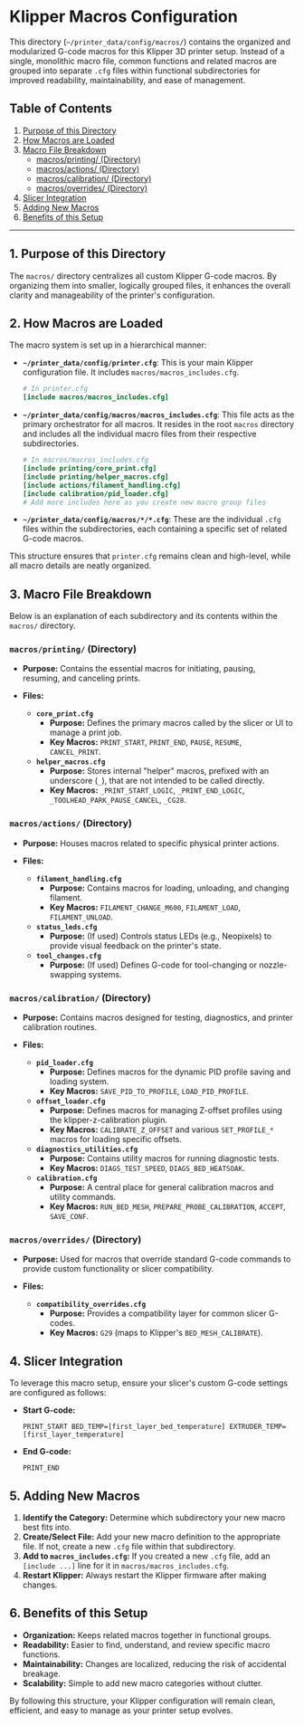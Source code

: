 # Klipper Macros Configuration

This directory (`~/printer_data/config/macros/`) contains the organized and modularized G-code macros for this Klipper 3D printer setup. Instead of a single, monolithic macro file, common functions and related macros are grouped into separate `.cfg` files within functional subdirectories for improved readability, maintainability, and ease of management.

## Table of Contents

1.  [Purpose of this Directory](#1-purpose-of-this-directory)
2.  [How Macros are Loaded](#2-how-macros-are-loaded)
3.  [Macro File Breakdown](#3-macro-file-breakdown)
    * [macros/printing/ (Directory)](#macrosprinting-directory)
    * [macros/actions/ (Directory)](#macrosactions-directory)
    * [macros/calibration/ (Directory)](#macroscalibration-directory)
    * [macros/overrides/ (Directory)](#macrosoverrides-directory)
4.  [Slicer Integration](#4-slicer-integration)
5.  [Adding New Macros](#5-adding-new-macros)
6.  [Benefits of this Setup](#6-benefits-of-this-setup)

---

## 1. Purpose of this Directory

The `macros/` directory centralizes all custom Klipper G-code macros. By organizing them into smaller, logically grouped files, it enhances the overall clarity and manageability of the printer's configuration.

## 2. How Macros are Loaded

The macro system is set up in a hierarchical manner:

* **`~/printer_data/config/printer.cfg`**: This is your main Klipper configuration file. It includes `macros/macros_includes.cfg`.
    ```ini
    # In printer.cfg
    [include macros/macros_includes.cfg]
    ```
* **`~/printer_data/config/macros/macros_includes.cfg`**: This file acts as the primary orchestrator for all macros. It resides in the root `macros` directory and includes all the individual macro files from their respective subdirectories.
    ```ini
    # In macros/macros_includes.cfg
    [include printing/core_print.cfg]
    [include printing/helper_macros.cfg]
    [include actions/filament_handling.cfg]
    [include calibration/pid_loader.cfg]
    # Add more includes here as you create new macro group files
    ```
* **`~/printer_data/config/macros/*/*.cfg`**: These are the individual `.cfg` files within the subdirectories, each containing a specific set of related G-code macros.

This structure ensures that `printer.cfg` remains clean and high-level, while all macro details are neatly organized.

## 3. Macro File Breakdown

Below is an explanation of each subdirectory and its contents within the `macros/` directory.

### `macros/printing/` (Directory)

* **Purpose:** Contains the essential macros for initiating, pausing, resuming, and canceling prints.

* **Files:**
    * **`core_print.cfg`**
        * **Purpose:** Defines the primary macros called by the slicer or UI to manage a print job.
        * **Key Macros:** `PRINT_START`, `PRINT_END`, `PAUSE`, `RESUME`, `CANCEL_PRINT`.
    * **`helper_macros.cfg`**
        * **Purpose:** Stores internal "helper" macros, prefixed with an underscore (`_`), that are not intended to be called directly.
        * **Key Macros:** `_PRINT_START_LOGIC`, `_PRINT_END_LOGIC`, `_TOOLHEAD_PARK_PAUSE_CANCEL`, `_CG28`.

### `macros/actions/` (Directory)

* **Purpose:** Houses macros related to specific physical printer actions.

* **Files:**
    * **`filament_handling.cfg`**
        * **Purpose:** Contains macros for loading, unloading, and changing filament.
        * **Key Macros:** `FILAMENT_CHANGE_M600`, `FILAMENT_LOAD`, `FILAMENT_UNLOAD`.
    * **`status_leds.cfg`**
        * **Purpose:** (If used) Controls status LEDs (e.g., Neopixels) to provide visual feedback on the printer's state.
    * **`tool_changes.cfg`**
        * **Purpose:** (If used) Defines G-code for tool-changing or nozzle-swapping systems.

### `macros/calibration/` (Directory)

* **Purpose:** Contains macros designed for testing, diagnostics, and printer calibration routines.

* **Files:**
    * **`pid_loader.cfg`**
        * **Purpose:** Defines macros for the dynamic PID profile saving and loading system.
        * **Key Macros:** `SAVE_PID_TO_PROFILE`, `LOAD_PID_PROFILE`.
    * **`offset_loader.cfg`**
        * **Purpose:** Defines macros for managing Z-offset profiles using the klipper-z-calibration plugin.
        * **Key Macros:** `CALIBRATE_Z_OFFSET` and various `SET_PROFILE_*` macros for loading specific offsets.
    * **`diagnostics_utilities.cfg`**
        * **Purpose:** Contains utility macros for running diagnostic tests.
        * **Key Macros:** `DIAGS_TEST_SPEED`, `DIAGS_BED_HEATSOAK`.
    * **`calibration.cfg`**
        * **Purpose:** A central place for general calibration macros and utility commands.
        * **Key Macros:** `RUN_BED_MESH`, `PREPARE_PROBE_CALIBRATION`, `ACCEPT`, `SAVE_CONF`.

### `macros/overrides/` (Directory)

* **Purpose:** Used for macros that override standard G-code commands to provide custom functionality or slicer compatibility.

* **Files:**
    * **`compatibility_overrides.cfg`**
        * **Purpose:** Provides a compatibility layer for common slicer G-codes.
        * **Key Macros:** `G29` (maps to Klipper's `BED_MESH_CALIBRATE`).

## 4. Slicer Integration

To leverage this macro setup, ensure your slicer's custom G-code settings are configured as follows:

* **Start G-code:**
    ```gcode
    PRINT_START BED_TEMP=[first_layer_bed_temperature] EXTRUDER_TEMP=[first_layer_temperature]
    ```
* **End G-code:**
    ```gcode
    PRINT_END
    ```

## 5. Adding New Macros

1.  **Identify the Category:** Determine which subdirectory your new macro best fits into.
2.  **Create/Select File:** Add your new macro definition to the appropriate file. If not, create a new `.cfg` file within that subdirectory.
3.  **Add to `macros_includes.cfg`:** If you created a new `.cfg` file, add an `[include ...]` line for it in `macros/macros_includes.cfg`.
4.  **Restart Klipper:** Always restart the Klipper firmware after making changes.

## 6. Benefits of this Setup

* **Organization:** Keeps related macros together in functional groups.
* **Readability:** Easier to find, understand, and review specific macro functions.
* **Maintainability:** Changes are localized, reducing the risk of accidental breakage.
* **Scalability:** Simple to add new macro categories without clutter.

By following this structure, your Klipper configuration will remain clean, efficient, and easy to manage as your printer setup evolves.